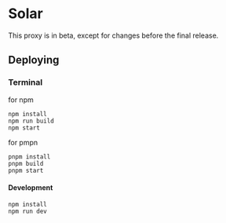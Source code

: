 # Solar

This proxy is in beta, except for changes before the final release.

## Deploying

### Terminal

for npm

```
npm install
npm run build
npm start
```

for pmpn

```
pnpm install
pnpm build
pnpm start
```

#### Development

```
npm install
npm run dev
```
